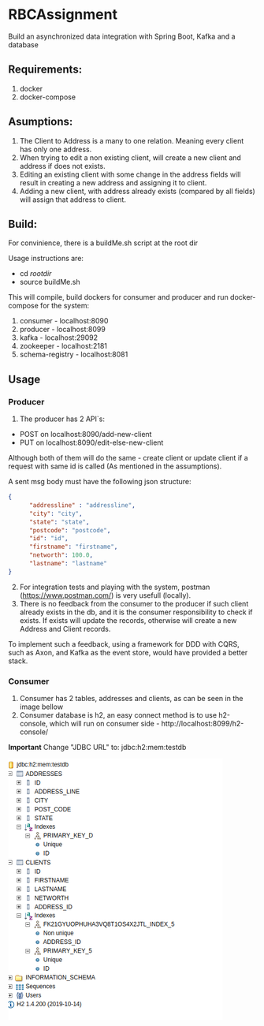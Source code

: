 # RBCAssignment
Build an asynchronized data integration with Spring Boot, Kafka and a database

## Requirements:
1. docker
2. docker-compose

## Asumptions:
  1. The Client to Address is a many to one relation. Meaning every client has only one address.
  2. When trying to edit a non existing client, will create a new client and address if does not exists.
  3. Editing an existing client with some change in the address fields will result in creating a new address and assigning it to client.
  4. Adding a new client, with address already exists (compared by all fields) will assign that address to client.

## Build:
  For convinience, there is a buildMe.sh script at the root dir
  
  Usage instructions are:
  * cd *rootdir*
  * source buildMe.sh
  
  This will compile, build dockers for consumer and producer and run docker-compose for the system:
  1. consumer - localhost:8090
  2. producer - localhost:8099
  3. kafka - localhost:29092
  4. zookeeper - localhost:2181
  5. schema-registry - localhost:8081
 
## Usage
### Producer
1. The producer has 2 API`s:
  * POST on localhost:8090/add-new-client
  * PUT on localhost:8090/edit-else-new-client
  
  Although both of them will do the same - create client or update client if a request with same id is called (As mentioned in the assumptions).
  
  A sent msg body must have the following json structure:
  ```json
  {
        "addressline" : "addressline",
        "city": "city",
        "state": "state",
        "postcode": "postcode",
        "id": "id",
        "firstname": "firstname",
        "networth": 100.0,
        "lastname": "lastname"
  }
  ```
  2. For integration tests and playing with the system, postman (https://www.postman.com/) is very usefull (locally).
  3. There is no feedback from the consumer to the producer if such client already exists in the db, and it is the consumer responsibility to check if exists. If exists will update the records, otherwise will create a new Address and Client records.
  
  To implement such a feedback, using a framework for DDD with CQRS, such as Axon, and Kafka as the event store, would have provided a better stack.

### Consumer
1. Consumer has 2 tables, addresses and clients, as can be seen in the image bellow
2. Consumer database is h2, an easy connect method is to use h2-console, which will run on consumer side - http://localhost:8099/h2-console/

**Important** Change "JDBC URL" to: jdbc:h2:mem:testdb


![alt text](https://github.com/1level1/RBCAssignment/blob/main/consumerTables.png?raw=true)
